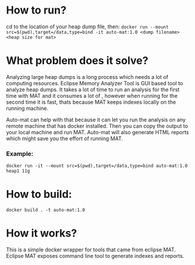 # How to run?
cd to the location of your heap dump file, then:
```docker run --mount src=$(pwd),target=/data,type=bind -it auto-mat:1.0 <dump filename> <heap size for mat>```

# What problem does it solve?

Analyzing large heap dumps is a long process which needs a lot of computing resources. Eclipse Memory Analyzer Tool is GUI based tool to analyze heap dumps. It takes a lot of time to run an analysis for the first time with MAT and it consumes a lot of , however when running for the second time it is fast, thats because MAT keeps indexes locally on the running machine.

Auto-mat can help with that because it can let you run the analysis on any remote machine that has docker installed. Then you can copy the output to your local machine and run MAT.
Auto-mat will also generate HTML reports which might save you the effort of running MAT.

### Example:

```docker run -it --mount src=$(pwd),target=/data,type=bind auto-mat:1.0 heap1 11g```

# How to build:

```docker build . -t auto-mat:1.0```

# How it works?

This is a simple docker wrapper for tools that came from eclipse MAT. Eclipse MAT exposes command line tool to generate indexes and reports.